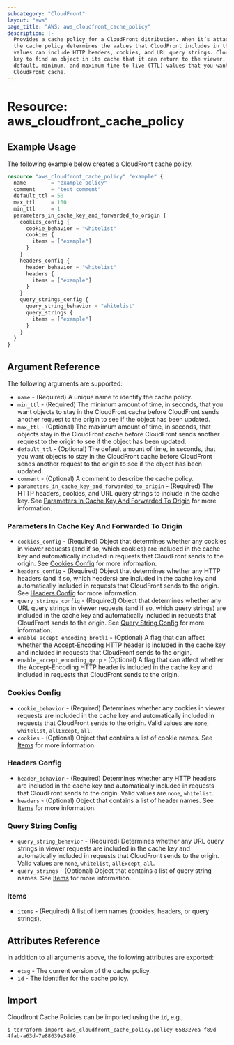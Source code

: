 ```yaml
---
subcategory: "CloudFront"
layout: "aws"
page_title: "AWS: aws_cloudfront_cache_policy"
description: |-
  Provides a cache policy for a CloudFront ditribution. When it’s attached to a cache behavior,
  the cache policy determines the values that CloudFront includes in the cache key. These
  values can include HTTP headers, cookies, and URL query strings. CloudFront uses the cache
  key to find an object in its cache that it can return to the viewer. It also determines the
  default, minimum, and maximum time to live (TTL) values that you want objects to stay in the
  CloudFront cache.
---
```


# Resource: aws_cloudfront_cache_policy

## Example Usage

The following example below creates a CloudFront cache policy.

```terraform
resource "aws_cloudfront_cache_policy" "example" {
  name        = "example-policy"
  comment     = "test comment"
  default_ttl = 50
  max_ttl     = 100
  min_ttl     = 1
  parameters_in_cache_key_and_forwarded_to_origin {
    cookies_config {
      cookie_behavior = "whitelist"
      cookies {
        items = ["example"]
      }
    }
    headers_config {
      header_behavior = "whitelist"
      headers {
        items = ["example"]
      }
    }
    query_strings_config {
      query_string_behavior = "whitelist"
      query_strings {
        items = ["example"]
      }
    }
  }
}
```

## Argument Reference

The following arguments are supported:

* `name` - (Required) A unique name to identify the cache policy.
* `min_ttl` - (Required) The minimum amount of time, in seconds, that you want objects to stay in the CloudFront cache before CloudFront sends another request to the origin to see if the object has been updated.
* `max_ttl` - (Optional) The maximum amount of time, in seconds, that objects stay in the CloudFront cache before CloudFront sends another request to the origin to see if the object has been updated.
* `default_ttl` - (Optional) The default amount of time, in seconds, that you want objects to stay in the CloudFront cache before CloudFront sends another request to the origin to see if the object has been updated.
* `comment` - (Optional) A comment to describe the cache policy.
* `parameters_in_cache_key_and_forwarded_to_origin` - (Required) The HTTP headers, cookies, and URL query strings to include in the cache key. See [Parameters In Cache Key And Forwarded To Origin](#parameters-in-cache-key-and-forwarded-to-origin) for more information.

### Parameters In Cache Key And Forwarded To Origin

* `cookies_config` - (Required) Object that determines whether any cookies in viewer requests (and if so, which cookies) are included in the cache key and automatically included in requests that CloudFront sends to the origin. See [Cookies Config](#cookies-config) for more information.
* `headers_config` - (Required) Object that determines whether any HTTP headers (and if so, which headers) are included in the cache key and automatically included in requests that CloudFront sends to the origin. See [Headers Config](#headers-config) for more information.
* `query_strings_config` - (Required) Object that determines whether any URL query strings in viewer requests (and if so, which query strings) are included in the cache key and automatically included in requests that CloudFront sends to the origin. See [Query String Config](#query-string-config) for more information.
* `enable_accept_encoding_brotli` - (Optional) A flag that can affect whether the Accept-Encoding HTTP header is included in the cache key and included in requests that CloudFront sends to the origin.
* `enable_accept_encoding_gzip` - (Optional) A flag that can affect whether the Accept-Encoding HTTP header is included in the cache key and included in requests that CloudFront sends to the origin.

### Cookies Config

* `cookie_behavior` - (Required) Determines whether any cookies in viewer requests are included in the cache key and automatically included in requests that CloudFront sends to the origin. Valid values are `none`, `whitelist`, `allExcept`, `all`.
* `cookies` - (Optional) Object that contains a list of cookie names. See [Items](#items) for more information.

### Headers Config

* `header_behavior` - (Required) Determines whether any HTTP headers are included in the cache key and automatically included in requests that CloudFront sends to the origin. Valid values are `none`, `whitelist`.
* `headers` - (Optional) Object that contains a list of header names. See [Items](#items) for more information.

### Query String Config

* `query_string_behavior` - (Required) Determines whether any URL query strings in viewer requests are included in the cache key and automatically included in requests that CloudFront sends to the origin. Valid values are `none`, `whitelist`, `allExcept`, `all`.
* `query_strings` - (Optional) Object that contains a list of query string names. See [Items](#items) for more information.

### Items

* `items` - (Required) A list of item names (cookies, headers, or query strings).

## Attributes Reference

In addition to all arguments above, the following attributes are exported:

* `etag` - The current version of the cache policy.
* `id` - The identifier for the cache policy.

## Import

Cloudfront Cache Policies can be imported using the `id`, e.g.,

```
$ terraform import aws_cloudfront_cache_policy.policy 658327ea-f89d-4fab-a63d-7e88639e58f6
```

